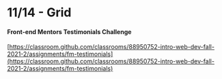 # 11/14 - Grid

#### Front-end Mentors Testimonials Challenge

&#x20;[https://classroom.github.com/classrooms/88950752-intro-web-dev-fall-2021-2/assignments/fm-testimonials](https://classroom.github.com/classrooms/88950752-intro-web-dev-fall-2021-2/assignments/fm-testimonials)

